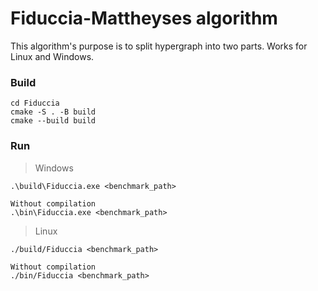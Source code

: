 # Fiduccia-Mattheyses algorithm

This algorithm's purpose is to split hypergraph into two parts. Works for Linux and Windows.

### Build

```
cd Fiduccia
cmake -S . -B build
cmake --build build
```

### Run

> Windows
```
.\build\Fiduccia.exe <benchmark_path>

Without compilation
.\bin\Fiduccia.exe <benchmark_path>
```
> Linux
```
./build/Fiduccia <benchmark_path>

Without compilation
./bin/Fiduccia <benchmark_path>
```